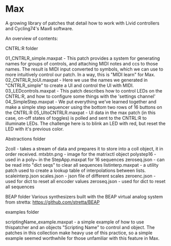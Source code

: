 Max
===

A growing library of patches that detail how to work with Livid controllers and Cycling74's Max6 software.

An overview of contents:

CNTRL:R folder

01_CNTRLR_simple.maxpat - This patch provides a system for generating names for groups of controls, and attaching MIDI notes and ccs to those names. The result is MIDI input converted to symbols, which we can use to more intuitively control our patch. In a way, this is "MIDI learn" for Max.
02_CNTRLR_toUI.maxpat - Here we use the names we generated in "CNTRLR_simple" to create a UI and control the UI with MIDI.
03_LEDcontrols.maxpat - This patch describes how to control LEDs on the CNTRL:R, and how to configure some things with the 'settings channel'
04_SimpleStep.maxpat - We put everything we've learned together and make a simple step sequencer using the bottom two rows of 16 buttons on the CNTRL:R
05_UItoCNTRLR.maxpat - UI data in the max patch (in this case, on-off states of toggles) is polled and sent to the CNTRL:R to illuminate LEDs. The challenge here is to blink an LED with red, but reset the LED with it's previous color.

Abstractions folder

2coll - takes a stream of data and prepares it to store into a coll object, it in order received.
mtxbtn.png - image for the matrixctl object
polystep16 - used in a poly~ in the StepApp.maxpat for 16 sequences
zeroseq.json - can be read into "dict seqs" to clear all sequences
listinterp.maxpat - a utility patch used to create a lookup table of interpolations between lists.
scaleinterp.json 
scales.json - json file of different scales
zeroenc.json - used for dict to reset all encoder values
zeroseq.json - used for dict to reset all sequences

BEAP folder
Various synthesizers built with the BEAP virtual analog system from stretta: https://github.com/stretta/BEAP

examples folder

scriptingName_example.maxpat - a simple example of how to use thispatcher and an objects "Scripting Name" to control and object. The patches in this collection make heavy use of this practice, so a simple example seemed worthwhile for those unfamiliar with this feature in Max.
